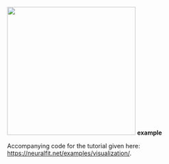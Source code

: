 <img src="https://i.imgur.com/2wKt2mk.jpg" width=300px> <b>example</b>

Accompanying code for the tutorial given here: https://neuralfit.net/examples/visualization/.
